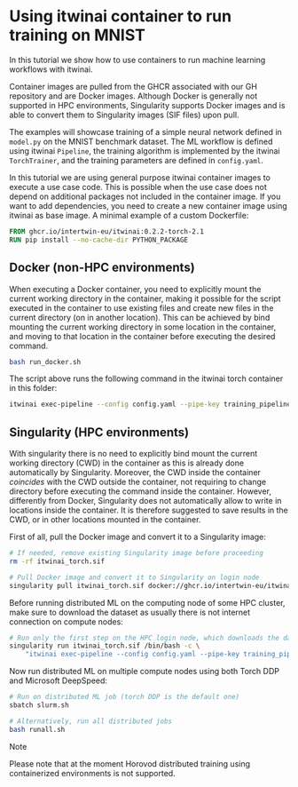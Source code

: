 # Using itwinai container to run training on MNIST

In this tutorial we show how to use containers to run machine learning workflows with itwinai.

Container images are pulled from the GHCR associated with our GH repository and are Docker
images. Although Docker is generally not supported in HPC environments, Singularity supports
Docker images and is able to convert them to Singularity images (SIF files) upon pull.

The examples will showcase training of a simple neural network defined in `model.py` on the
MNIST benchmark dataset. The ML workflow is defined using itwinai `Pipeline`, the training
algorithm is implemented by the itwinai `TorchTrainer`, and the training parameters are
defined in `config.yaml`.

In this tutorial we are using general purpose itwinai container images to execute a use case code.
This is possible when the use case does not depend on additional packages not included in the container
image. If you want to add dependencies, you need to create a new container image using itwinai as
base image. A minimal example of a custom Dockerfile:

```dockerfile
FROM ghcr.io/intertwin-eu/itwinai:0.2.2-torch-2.1
RUN pip install --no-cache-dir PYTHON_PACKAGE
```

## Docker (non-HPC environments)

When executing a Docker container, you need to explicitly mount the current working directory
in the container, making it possible for the script executed in the container to use existing
files and create new files in the current directory (on in another location). This can be achieved
by bind mounting the current working directory in some location in the container, and moving to
that location in the container before executing the desired command.

```bash
bash run_docker.sh
```

The script above runs the following command in the itwinai torch container
in this folder:

```bash
itwinai exec-pipeline --config config.yaml --pipe-key training_pipeline
```

## Singularity (HPC environments)

With singularity there is no need to explicitly bind mount the current working directory (CWD) in the container
as this is already done automatically by Singularity. Moreover, the CWD inside the container *coincides*
with the CWD outside the container, not requiring to change directory before executing the command inside
the container. However, differently from Docker, Singularity does
not automatically allow to write in locations inside the container. It is therefore suggested to save
results in the CWD, or in other locations mounted in the container.

First of all, pull the Docker image and convert it to a Singularity image:

```bash
# If needed, remove existing Singularity image before proceeding
rm -rf itwinai_torch.sif

# Pull Docker image and convert it to Singularity on login node
singularity pull itwinai_torch.sif docker://ghcr.io/intertwin-eu/itwinai:0.2.2-torch-2.1
```

Before running distributed ML on the computing node of some HPC cluster, make sure to download
the dataset as usually there is not internet connection on compute nodes:

```bash
# Run only the first step on the HPC login node, which downloads the datasets if not present
singularity run itwinai_torch.sif /bin/bash -c \
    "itwinai exec-pipeline --config config.yaml --pipe-key training_pipeline --steps dataloading_step"
```

Now run distributed ML on multiple compute nodes using both Torch DDP and Microsoft DeepSpeed:

```bash
# Run on distributed ML job (torch DDP is the default one)
sbatch slurm.sh

# Alternatively, run all distributed jobs
bash runall.sh
```

> [!NOTE]
> Please note that at the moment Horovod distributed training using containerized environments
> is not supported.
